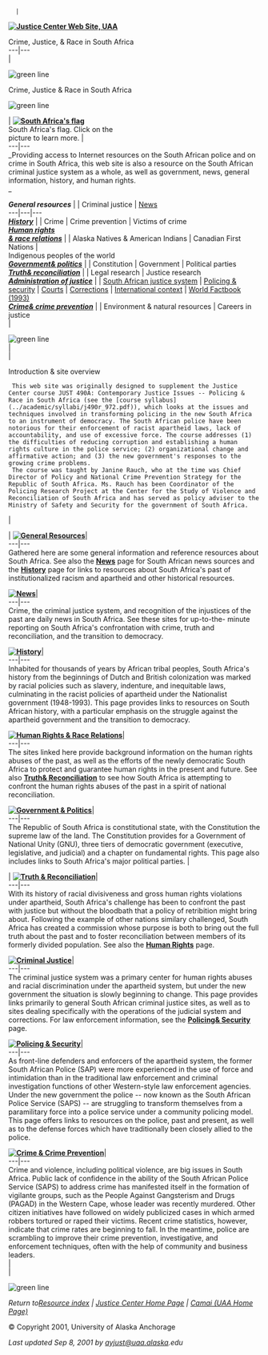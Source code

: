       | 

**[![Justice Center Web Site, UAA](../images/jcwebsite1.gif)](../home.html)**

Crime, Justice, & Race in South Africa  
---|---  
  |

![green line](../images/global/greenline.gif)

Crime, Justice & Race in South Africa

![green line](../images/global/greenline.gif)

| **[![South Africa's
flag](icons/saflag.gif)](http://www.southafrica.net/reference/saflag.html)**  
South Africa's flag. Click on the  
picture to learn more. |  
---|---  
_Providing access to Internet resources on the South African police and on
crime in South Africa, this web site is also a resource on the South African
criminal justice system as a whole, as well as government, news, general
information, history, and human rights.  
_

**_General resources_** |     | Criminal justice | [News](general/news.html)  
---|---|---  
**_[History](history/history.html)_** |    | Crime | Crime prevention |
Victims of crime  
**_[Human rights  
& race relations](humanrts/humanrts.html)_** |   | Alaska Natives & American
Indians | Canadian First Nations |  
Indigenous peoples of the world  
**_[Government& politics](govt/govt.html)_** |    | Constitution | Government
| Political parties  
**_[Truth& reconciliation](truth/truth.html)_** |    | Legal research |
Justice research  
**_[Administration of justice](justice/index.html)_** |    | [South African
justice system](justice/system.html) | [Policing &
security](justice/policing.html) | [Courts](justice/courts.html) |
[Corrections](justice/corrections.html) | [International
context](justice/intlcontext.html) | [World Factbook
(1993)](justice/factbook93/index.html)  
**_[Crime& crime prevention](crime/crime.html)_** |    | Environment & natural
resources | Careers in justice  
  |

![green line](../images/global/greenline.gif)  
  |  
  |

Introduction & site overview

     This web site was originally designed to supplement the Justice Center course JUST 490A: Contemporary Justice Issues -- Policing & Race in South Africa (see the [course syllabus](../academic/syllabi/j490r_972.pdf)), which looks at the issues and techniques involved in transforming policing in the new South Africa to an instrument of democracy. The South African police have been notorious for their enforcement of racist apartheid laws, lack of accountability, and use of excessive force. The course addresses (1) the difficulties of reducing corruption and establishing a human rights culture in the police service; (2) organizational change and affirmative action; and (3) the new government's responses to the growing crime problems.  
     The course was taught by Janine Rauch, who at the time was Chief Director of Policy and National Crime Prevention Strategy for the Republic of South Africa. Ms. Rauch has been Coordinator of the Policing Research Project at the Center for the Study of Violence and Reconciliation of South Africa and has served as policy adviser to the Ministry of Safety and Security for the government of South Africa.

|

| **[![General Resources](icons/general.gif)](general/general.html)**|  
---|---  
Gathered here are some general information and reference resources about South
Africa. See also the **[News](general/news.html)** page for South African news
sources and the **[History](history/history.html)** page for links to
resources about South Africa's past of institutionalized racism and apartheid
and other historical resources.

**[![News](icons/news.gif)](general/news.html)**|  
---|---  
Crime, the criminal justice system, and recognition of the injustices of the
past are daily news in South Africa. See these sites for up-to-the- minute
reporting on South Africa's confrontation with crime, truth and
reconciliation, and the transition to democracy.

**[![History](icons/history.gif)](history/history.html)**|  
---|---  
Inhabited for thousands of years by African tribal peoples, South Africa's
history from the beginnings of Dutch and British colonization was marked by
racial policies such as slavery, indenture, and inequitable laws, culminating
in the racist policies of apartheid under the Nationalist government
(1948-1993). This page provides links to resources on South African history,
with a particular emphasis on the struggle against the apartheid government
and the transition to democracy.

**[![Human Rights & Race
Relations](icons/humanrts.gif)](humanrts/humanrts.html)**|  
---|---  
The sites linked here provide background information on the human rights
abuses of the past, as well as the efforts of the newly democratic South
Africa to protect and guarantee human rights in the present and future. See
also **[Truth& Reconciliation](truth/truth.html)** to see how South Africa is
attempting to confront the human rights abuses of the past in a spirit of
national reconciliation.

**[![Government & Politics](icons/govt.gif)](govt/govt.html)**|  
---|---  
The Republic of South Africa is constitutional state, with the Constitution
the supreme law of the land. The Constitution provides for a Government of
National Unity (GNU), three tiers of democratic government (executive,
legislative, and judicial) and a chapter on fundamental rights. This page also
includes links to South Africa's major political parties.        |

| **[![Truth & Reconciliation](icons/truth.gif)](truth/truth.html)**|  
---|---  
With its history of racial divisiveness and gross human rights violations
under apartheid, South Africa's challenge has been to confront the past with
justice but without the bloodbath that a policy of retribition might bring
about. Following the example of other nations similary challenged, South
Africa has created a commission whose purpose is both to bring out the full
truth about the past and to foster reconciliation between members of its
formerly divided population. See also the **[Human
Rights](humanrts/humanrts.html)** page.

**[![Criminal Justice](icons/crimjust.gif)](justice/index.html)**|  
---|---  
The criminal justice system was a primary center for human rights abuses and
racial discrimination under the apartheid system, but under the new government
the situation is slowly beginning to change. This page provides links
primarily to general South African criminal justice sites, as well as to sites
dealing specifically with the operations of the judicial system and
corrections. For law enforcement information, see the **[Policing&
Security](justice/policing.html)** page.

**[![Policing & Security](icons/policing.gif)](justice/policing.html)**|  
---|---  
As front-line defenders and enforcers of the apartheid system, the former
South African Police (SAP) were more experienced in the use of force and
intimidation than in the traditional law enforcement and criminal
investigation functions of other Western-style law enforcement agencies. Under
the new government the police -- now known as the South African Police Service
(SAPS) \-- are struggling to transform themselves from a paramilitary force
into a police service under a community policing model. This page offers links
to resources on the police, past and present, as well as to the defense forces
which have traditionally been closely allied to the police.

**[![Crime & Crime Prevention](icons/crime.gif)](crime/crime.html)**|  
---|---  
Crime and violence, including political violence, are big issues in South
Africa. Public lack of confidence in the ability of the South African Police
Service (SAPS) to address crime has manifested itself in the formation of
vigilante groups, such as the People Against Gangsterism and Drugs (PAGAD) in
the Western Cape, whose leader was recently murdered. Other citizen
initiatives have followed on widely publicized cases in which armed robbers
tortured or raped their victims. Recent crime statistics, however, indicate
that crime rates are beginning to fall. In the meantime, police are scrambling
to improve their crime prevention, investigative, and enforcement techniques,
often with the help of community and business leaders.  
  |  
  |

![green line](../images/global/greenline.gif)

_Return to[Resource index](../rlinks/index.html) | [Justice Center Home
Page](../home.html) | [Camai (UAA Home Page)](http://www.uaa.alaska.edu/)_

&COPY; Copyright 2001, University of Alaska Anchorage

_Last updated Sep 8, 2001 by ayjust@uaa.alaska.edu_

